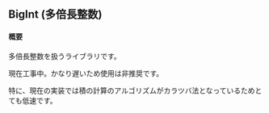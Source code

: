 ## BigInt (多倍長整数)

#### 概要

多倍長整数を扱うライブラリです。

現在工事中。かなり遅いため使用は非推奨です。

特に、現在の実装では積の計算のアルゴリズムがカラツバ法となっているためとても低速です。
